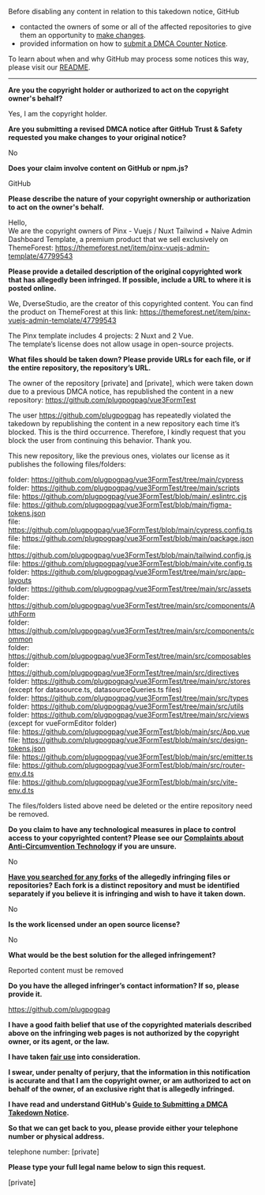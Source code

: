 Before disabling any content in relation to this takedown notice, GitHub
- contacted the owners of some or all of the affected repositories to give them an opportunity to [make changes](https://docs.github.com/en/github/site-policy/dmca-takedown-policy#a-how-does-this-actually-work).
- provided information on how to [submit a DMCA Counter Notice](https://docs.github.com/en/articles/guide-to-submitting-a-dmca-counter-notice).

To learn about when and why GitHub may process some notices this way, please visit our [README](https://github.com/github/dmca/blob/master/README.md#anatomy-of-a-takedown-notice).

---

**Are you the copyright holder or authorized to act on the copyright owner's behalf?**

Yes, I am the copyright holder.

**Are you submitting a revised DMCA notice after GitHub Trust & Safety requested you make changes to your original notice?**

No

**Does your claim involve content on GitHub or npm.js?**

GitHub

**Please describe the nature of your copyright ownership or authorization to act on the owner's behalf.**

Hello,  
We are the copyright owners of Pinx - Vuejs / Nuxt Tailwind + Naive Admin Dashboard Template, a premium product that we sell exclusively on ThemeForest: https://themeforest.net/item/pinx-vuejs-admin-template/47799543

**Please provide a detailed description of the original copyrighted work that has allegedly been infringed. If possible, include a URL to where it is posted online.**

We, DverseStudio, are the creator of this copyrighted content. You can find the product on ThemeForest at this link: https://themeforest.net/item/pinx-vuejs-admin-template/47799543

The Pinx template includes 4 projects: 2 Nuxt and 2 Vue.  
The template’s license does not allow usage in open-source projects.

**What files should be taken down? Please provide URLs for each file, or if the entire repository, the repository’s URL.**

The owner of the repository [private] and [private], which were taken down due to a previous DMCA notice, has republished the content in a new repository: https://github.com/plugpogpag/vue3FormTest

The user https://github.com/plugpogpag has repeatedly violated the takedown by republishing the content in a new repository each time it’s blocked. This is the third occurrence. Therefore, I kindly request that you block the user from continuing this behavior. Thank you.

This new repository, like the previous ones, violates our license as it publishes the following files/folders:

folder: https://github.com/plugpogpag/vue3FormTest/tree/main/cypress  
folder: https://github.com/plugpogpag/vue3FormTest/tree/main/scripts  
file: https://github.com/plugpogpag/vue3FormTest/blob/main/.eslintrc.cjs  
file: https://github.com/plugpogpag/vue3FormTest/blob/main/figma-tokens.json  
file: https://github.com/plugpogpag/vue3FormTest/blob/main/cypress.config.ts  
file: https://github.com/plugpogpag/vue3FormTest/blob/main/package.json  
file: https://github.com/plugpogpag/vue3FormTest/blob/main/tailwind.config.js  
file: https://github.com/plugpogpag/vue3FormTest/blob/main/vite.config.ts  
folder: https://github.com/plugpogpag/vue3FormTest/tree/main/src/app-layouts  
folder: https://github.com/plugpogpag/vue3FormTest/tree/main/src/assets  
folder: https://github.com/plugpogpag/vue3FormTest/tree/main/src/components/AuthForm  
folder: https://github.com/plugpogpag/vue3FormTest/tree/main/src/components/common  
folder: https://github.com/plugpogpag/vue3FormTest/tree/main/src/composables  
folder: https://github.com/plugpogpag/vue3FormTest/tree/main/src/directives  
folder: https://github.com/plugpogpag/vue3FormTest/tree/main/src/stores (except for datasource.ts, datasourceQueries.ts files)  
folder: https://github.com/plugpogpag/vue3FormTest/tree/main/src/types  
folder: https://github.com/plugpogpag/vue3FormTest/tree/main/src/utils  
folder: https://github.com/plugpogpag/vue3FormTest/tree/main/src/views (except for vueFormEditor folder)  
file: https://github.com/plugpogpag/vue3FormTest/blob/main/src/App.vue  
file: https://github.com/plugpogpag/vue3FormTest/blob/main/src/design-tokens.json  
file: https://github.com/plugpogpag/vue3FormTest/blob/main/src/emitter.ts  
file: https://github.com/plugpogpag/vue3FormTest/blob/main/src/router-env.d.ts  
file: https://github.com/plugpogpag/vue3FormTest/blob/main/src/vite-env.d.ts  

The files/folders listed above need be deleted or the entire repository need be removed.

**Do you claim to have any technological measures in place to control access to your copyrighted content? Please see our <a href="https://docs.github.com/articles/guide-to-submitting-a-dmca-takedown-notice#complaints-about-anti-circumvention-technology">Complaints about Anti-Circumvention Technology</a> if you are unsure.**

No

**<a href="https://docs.github.com/articles/dmca-takedown-policy#b-what-about-forks-or-whats-a-fork">Have you searched for any forks</a> of the allegedly infringing files or repositories? Each fork is a distinct repository and must be identified separately if you believe it is infringing and wish to have it taken down.**

No

**Is the work licensed under an open source license?**

No

**What would be the best solution for the alleged infringement?**

Reported content must be removed

**Do you have the alleged infringer’s contact information? If so, please provide it.**

https://github.com/plugpogpag

**I have a good faith belief that use of the copyrighted materials described above on the infringing web pages is not authorized by the copyright owner, or its agent, or the law.**

**I have taken <a href="https://www.lumendatabase.org/topics/22">fair use</a> into consideration.**

**I swear, under penalty of perjury, that the information in this notification is accurate and that I am the copyright owner, or am authorized to act on behalf of the owner, of an exclusive right that is allegedly infringed.**

**I have read and understand GitHub's <a href="https://docs.github.com/articles/guide-to-submitting-a-dmca-takedown-notice/">Guide to Submitting a DMCA Takedown Notice</a>.**

**So that we can get back to you, please provide either your telephone number or physical address.**

telephone number: [private]  

**Please type your full legal name below to sign this request.**

[private]  